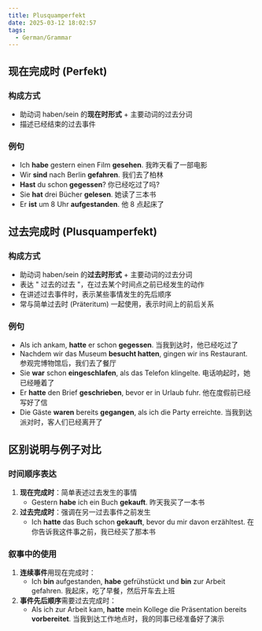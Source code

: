 ```yaml
---
title: Plusquamperfekt
date: 2025-03-12 18:02:57
tags: 
  - German/Grammar
---
```


## 现在完成时 (Perfekt)

### 构成方式

- 助动词 haben/sein 的**现在时形式** + 主要动词的过去分词
- 描述已经结束的过去事件

### 例句

- Ich **habe** gestern einen Film **gesehen**. 我昨天看了一部电影
- Wir **sind** nach Berlin **gefahren**. 我们去了柏林
- **Hast** du schon **gegessen**? 你已经吃过了吗?
- Sie **hat** drei Bücher **gelesen**. 她读了三本书
- Er **ist** um 8 Uhr **aufgestanden**. 他 8 点起床了

## 过去完成时 (Plusquamperfekt)

### 构成方式

- 助动词 haben/sein 的**过去时形式** + 主要动词的过去分词
- 表达 " 过去的过去 "，在过去某个时间点之前已经发生的动作
- 在讲述过去事件时，表示某些事情发生的先后顺序
- 常与简单过去时 (Präteritum) 一起使用，表示时间上的前后关系

### 例句

- Als ich ankam, **hatte** er schon **gegessen**. 当我到达时，他已经吃过了
- Nachdem wir das Museum **besucht hatten**, gingen wir ins Restaurant. 参观完博物馆后，我们去了餐厅
- Sie **war** schon **eingeschlafen**, als das Telefon klingelte. 电话响起时，她已经睡着了
- Er **hatte** den Brief **geschrieben**, bevor er in Urlaub fuhr. 他在度假前已经写好了信
- Die Gäste **waren** bereits **gegangen**, als ich die Party erreichte. 当我到达派对时，客人们已经离开了

## 区别说明与例子对比

### 时间顺序表达

1. **现在完成时**：简单表述过去发生的事情
	- Gestern **habe** ich ein Buch **gekauft**. 昨天我买了一本书
2. **过去完成时**：强调在另一过去事件之前发生
	- Ich **hatte** das Buch schon **gekauft**, bevor du mir davon erzähltest. 在你告诉我这件事之前，我已经买了那本书

### 叙事中的使用

1. **连续事件**用现在完成时：
	- Ich **bin** aufgestanden, **habe** gefrühstückt und **bin** zur Arbeit gefahren. 我起床，吃了早餐，然后开车去上班
2. **事件先后顺序**需要过去完成时：
	- Als ich zur Arbeit kam, **hatte** mein Kollege die Präsentation bereits **vorbereitet**. 当我到达工作地点时，我的同事已经准备好了演示
